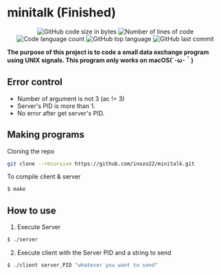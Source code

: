 <h1>
	minitalk (Finished)
</h1>  


<p align="center">
	<img alt="GitHub code size in bytes" src="https://img.shields.io/github/languages/code-size/inozo22/minitalk?color=lightblue" />
	<img alt="Number of lines of code" src="https://img.shields.io/tokei/lines/github/inozo22/minitalk?color=critical" />
	<img alt="Code language count" src="https://img.shields.io/github/languages/count/inozo22/minitalk?color=yellow" />
	<img alt="GitHub top language" src="https://img.shields.io/github/languages/top/inozo22/minitalk?color=blue" />
	<img alt="GitHub last commit" src="https://img.shields.io/github/last-commit/inozo22/minitalk?color=green" />
</p>

<p>
	<b>The purpose of this project is to code a small data exchange program using UNIX signals. This program only works on macOS(´･ω･｀)</b><br>
</p>

## Error control
- Number of argument is not 3 (ac != 3)
- Server's PID is more than 1.
- No error after get server's PID.

## Making programs

Cloning the repo
```bash
git clone --recursive https://github.com/inozo22/minitalk.git
```
To compile client & server

```bash
$ make
```

## How to use

1. Execute Server

```bash
$ ./server
```

2. Execute client with the Server PID and a string to send

```bash
$ ./client server_PID "whatever you want to send"
```
